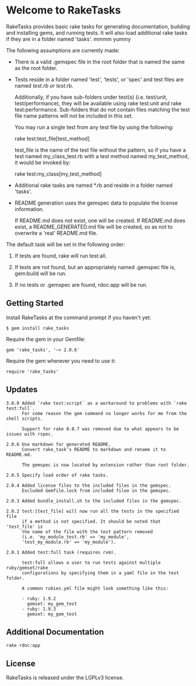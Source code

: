 Welcome to RakeTasks
====================

RakeTasks provides basic rake tasks for generating documentation,
building and installing gems, and running tests.
It will also load additional rake tasks if they are in a folder named 'tasks'.
mmmm yummy

The following assumptions are currently made:

* There is a valid .gemspec file in the root folder that is named the same
   as the root folder.

* Tests reside in a folder named 'test', 'tests', or 'spec'
   and test files are named *_test.rb or test_*.rb.

   Additionally, if you have sub-folders under test(s)
   (i.e. test/unit, test/performance), they will be available
   using rake test:unit and rake test:performance.
   Sub-folders that do not contain files matching the test file name patterns
   will not be included in this set.

   You may run a single test from any test file by using the following:

    rake test:test_file[test_method]

   test_file is the name of the test file without the pattern,
   so if you have a test named my_class_test.rb with a test method
   named my_test_method, it would be invoked by:

    rake test:my_class[my_test_method]

* Additional rake tasks are named *.rb and reside in a folder named 'tasks'.

* README generation uses the gemspec data to populate the license information.

  If README.md does not exist, one will be created.
  If README.md does exist, a README_GENERATED.md file will be created,
  so as not to overwrite a 'real' README.md file.

The default task will be set in the following order:

1. If tests are found, rake will run test:all.

2. If tests are not found, but an appropriately named .gemspec file is,
   gem:build will be run.

3. If no tests or .gemspec are found, rdoc:app will be run.

Getting Started
---------------

Install RakeTasks at the command prompt if you haven't yet:

    $ gem install rake_tasks

Require the gem in your Gemfile:

    gem 'rake_tasks', '~> 2.0.6'

Require the gem wherever you need to use it:

    require 'rake_tasks'

Updates
-------

    3.0.0 Added `rake test:script` as a workaround to problems with `rake test:full`.
          For some reason the gem command no longer works for me from the shell scripts.

          Support for rake 0.8.7 was removed due to what appears to be issues with rspec.

    2.0.6 Use markdown for generated README.
          Convert rake_task's README to markdown and rename it to README.md.

          The gemspec is now located by extension rather than root folder.

    2.0.5 Specify load order of rake tasks.

    2.0.4 Added license files to the included files in the gemspec.
          Excluded Gemfile.lock from included fileo in the gemspec.

    2.0.3 Added bundle_install.sh to the included files in the gemspec.

    2.0.2 test:[test_file] will now run all the tests in the specified file
          if a method is not specified. It should be noted that 'test_file' is
          the name of the file with the test pattern removed
          (i.e. 'my_module_test.rb' => 'my_module',
          'test_my_module.rb' => 'my_module').

    2.0.1 Added test:full task (requires rvm).

          test:full allows a user to run tests against multiple ruby/gemset/rake
          configurations by specifying them in a yaml file in the test folder.

          A common rubies.yml file might look something like this:

          - ruby: 1.9.2
            gemset: my_gem_test
          - ruby: 1.9.3
            gemset: my_gem_test

Additional Documentation
------------------------

    rake rdoc:app

License
-------

RakeTasks is released under the LGPLv3 license.

